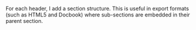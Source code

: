 For each header, I add a section structure. This is useful in export formats (such as HTML5 and Docbook) where sub-sections are embedded in their parent section.